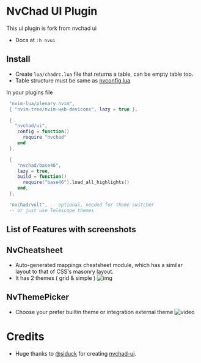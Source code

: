 # NvChad UI Plugin 

This ui plugin is fork from nvchad ui
- Docs at `:h nvui` 

## Install

- Create `lua/chadrc.lua` file that returns a table, can be empty table too.
- Table structure must be same as [nvconfig.lua](https://github.com/NvChad/ui/blob/v3.0/lua/nvconfig.lua)

In your plugins file
```lua
 "nvim-lua/plenary.nvim",
 { "nvim-tree/nvim-web-devicons", lazy = true },

 {
   "nvchad/ui",
    config = function()
      require "nvchad" 
    end
 },

 {
    "nvchad/base46",
    lazy = true,
    build = function()
      require("base46").load_all_highlights()
    end,
 },

 "nvchad/volt", -- optional, needed for theme switcher
 -- or just use Telescope themes
```


## List of Features with screenshots 


## NvCheatsheet

- Auto-generated mappings cheatsheet module, which has a similar layout to that of CSS's masonry layout.
- It has 2 themes ( grid & simple )
![img](https://nvchad.com/features/nvcheatsheet.webp)
## NvThemePicker
- Choose your prefer builtin theme or integration external theme
![video](https://www.youtube.com/watch?v=xytzreFq_us&embeds_referring_euri=https%3A%2F%2Fnvchad.com%2F)

# Credits

- Huge thanks to [@siduck](https://github.com/NvChad) for creating [nvchad-ui](https://github.com/NvChad/ui).